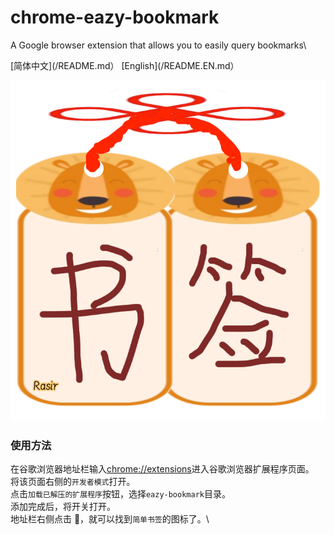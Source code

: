 # chrome-eazy-bookmark

A Google browser extension that allows you to easily query bookmarks\

[简体中文](/README.md）
[English](/README.EN.md）

![eazy-bookmark](/eazy-bookmark/img/logo.png)

### 使用方法

在谷歌浏览器地址栏输入<chrome://extensions>进入谷歌浏览器扩展程序页面。\
将该页面右侧的`开发者模式`打开。\
点击`加载已解压的扩展程序`按钮，选择`eazy-bookmark`目录。\
添加完成后，将开关打开。\
地址栏右侧点击 🧩，就可以找到`简单书签`的图标了。\
